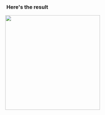 ###  Here's the result

<img src="https://github.com/front-end-jeko/panduri-app/blob/main/assets/pandura.gif" width="300">
